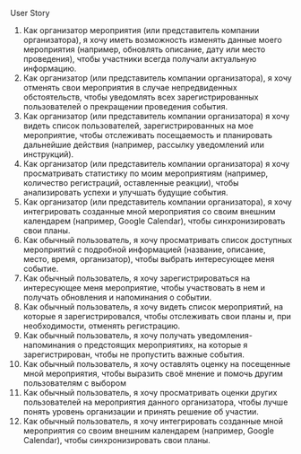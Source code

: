 User Story
1) Как организатор мероприятия (или представитель компании организатора), 
я хочу иметь возможность изменять данные моего мероприятия (например, обновлять описание, дату или место проведения), 
чтобы участники всегда получали актуальную информацию.
2) Как организатор (или представитель компании организатора), 
я хочу отменять свои мероприятия в случае непредвиденных обстоятельств, 
чтобы уведомлять всех зарегистрированных пользователей о прекращении проведения события.
3) Как организатор (или представитель компании организатора)
я хочу видеть список пользователей, зарегистрированных на мое мероприятие, 
чтобы отслеживать посещаемость и планировать дальнейшие действия (например, рассылку уведомлений или инструкций).
4) Как организатор (или представитель компании организатора)
я хочу просматривать статистику по моим мероприятиям (например, количество регистраций, оставленные реакции), 
чтобы анализировать успехи и улучшать будущие события.
5) Как организатор (или представитель компании организатора),
я хочу интегрировать созданные мной мероприятия со своим внешним календарем (например, Google Calendar), 
чтобы синхронизировать свои планы.
6) Как обычный пользователь, 
я хочу просматривать список доступных мероприятий с подробной информацией (название, описание, место, время, организатор),
чтобы выбрать интересующее меня событие.
7) Как обычный пользователь, 
я хочу зарегистрироваться на интересующее меня мероприятие, 
чтобы участвовать в нем и получать обновления и напоминания о событии.
8) Как обычный пользователь, 
я хочу видеть список мероприятий, 
на которые я зарегистрировался, чтобы отслеживать свои планы и, при необходимости, отменять регистрацию.
9) Как обычный пользователь, 
я хочу получать уведомления-напоминания о предстоящих мероприятиях, на которые я зарегистрирован, 
чтобы не пропустить важные события.
10) Как обычный пользователь, 
я хочу оставлять оценку на посещенные мной мероприятия, 
чтобы выразить своё мнение и помочь другим пользователям с выбором
11) Как обычный пользователь, 
я хочу просматривать оценки других пользователей на мероприятия данного организатора, 
чтобы лучше понять уровень организации и принять решение об участии.
12) Как обычный пользователь,
я хочу интегрировать созданные мной мероприятия со своим внешним календарем (например, Google Calendar),
чтобы синхронизировать свои планы.